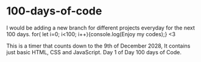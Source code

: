 # 100-days-of-code
I would be adding a new branch for different projects everyday for the next 100 days. for( let i=0; i&lt;100; i++){console.log(Enjoy my codes);} &lt;3

This is a timer that counts down to the 9th of December 2028, It contains just basic HTML, CSS and JavaScript. Day 1 of Day 100 days of Code.
